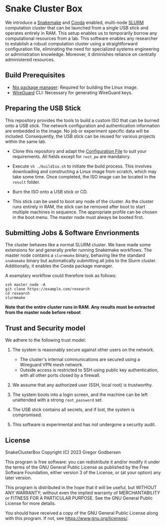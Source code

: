 # Snake Cluster Box

We introduce a [Snakemake](https://www.snakemake.org) and [Conda](https://anaconda.org/anaconda/conda) enabled, multi-node [SLURM](https://slurm.schedmd.com/) computation cluster that can be launched from a single USB stick and operates entirely in RAM. This setup enables us to temporarily borrow any computational resources from a lab. This software enables any researcher to establish a robust computation cluster using a straightforward configuration file, eliminating the need for specialized systems engineering or administration knowledge. Moreover, it diminishes reliance on centrally administered resources. 

## Build Prerequisites

* [Nix package manager](https://nixos.org):  Required for building the Linux image.
* [WireGuard](https://www.wireguard.com) CLI: Necessary for generating WireGuard keys.


## Preparing the USB Stick

This repository provides the tools to build a custom ISO that can be burned onto a USB stick. The network configuration and authentication information are embedded in the image. No job or experiment specific data will be included. Consequently, the USB stick can be reused for various projects within the same lab.

* Clone this repository and adapt the [Configuration File](./hosts.toml)  to suit   your requirements.
  All fields except for `root_pw` are mandatory. 

* Execute `sh ./buildIso.sh` to initiate the build process. This involves downloading and constructing a Linux image from scratch, which may take some time. Once completed, the ISO image can be located in the `result` folder.

* Burn the ISO onto a USB stick or CD.

* This stick can be used to boot any node of the cluster. As the cluster runs entirely in RAM, the stick can be removed after boot to start multiple machines in sequence. The appropriate profile can be chosen in the boot menu. The master node must always be booted first.


## Submitting Jobs & Software Envrionments
The cluster behaves like a normal SLURM cluster. 
We have made some extensions for and generally prefer running Snakemake workflows.
The master node contains a `slurmmake` binary, behaving like the standard `snakemake` binary but automatically submitting all jobs to the Slurm cluster. 
Additionally, it enables the Conda package manager.

A examplary workflow could therefore look as follows:
```
ssh master_node -A
git clone https://example.com/research
cd research
slurmmake
```

**Note that the entire cluster runs in RAM. 
Any results must be extracted from the master node before reboot**

## Trust and Security model

We adhere to the following trust model:

1. The system is reasonably secure against other users on the network.
   * The cluster's internal communications are secured using a Wireguard VPN mesh network.
   * Outside access is restricted to SSH using public key authentication, with all other ports closed by a firewall.

2. We assume that any authorized user (SSH, local root) is trustworthy.
3. The system boots into a login screen, and the machine can be left unattended with a strong `root_password` set.
4. The USB stick contains all secrets, and if lost, the system is compromised.
5. This software is experimental and has not undergone a security audit.




## License

SnakeClusterBox
Copyright (C) 2023  Gregor Godbersen

This program is free software: you can redistribute it and/or modify
it under the terms of the GNU General Public License as published by
the Free Software Foundation, either version 3 of the License, or
(at your option) any later version.

This program is distributed in the hope that it will be useful,
but WITHOUT ANY WARRANTY; without even the implied warranty of
MERCHANTABILITY or FITNESS FOR A PARTICULAR PURPOSE.  See the
GNU General Public License for more details.

You should have received a copy of the GNU General Public License
along with this program.  If not, see <https://www.gnu.org/licenses/>.



 







